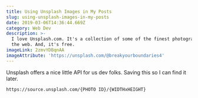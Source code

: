 ```yaml
---
title: Using Unsplash Images in My Posts
slug: using-unsplash-images-in-my-posts
date: 2019-03-06T14:36:44.669Z
category: Web Dev
description: >-
  I love Unsplash.com. It's a collection of some of the finest photography on
  the web. And, it's free.
imageLink: 2zmvYDBqnAA
imageAttribute: 'https://unsplash.com/@breakyourboundaries4'
---
```

Unsplash offers a nice little API for us dev folks. Saving this so I can find it later. 

`https://source.unsplash.com/{PHOTO ID}/{WIDTHxHEIGHT}`
